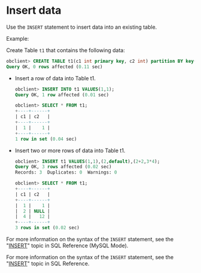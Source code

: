 Insert data 
================================

Use the `INSERT` statement to insert data into an existing table. 

Example:

Create Table `t1` that contains the following data: 

```sql
obclient> CREATE TABLE t1(c1 int primary key, c2 int) partition BY key(c1) partitions 4;
Query OK, 0 rows affected (0.11 sec)
```



* Insert a row of data into Table t1. 

  ```sql
  obclient> INSERT INTO t1 VALUES(1,1);
  Query OK, 1 row affected (0.01 sec)
  
  obclient> SELECT * FROM t1;
  +----+------+
  | c1 | c2   |
  +----+------+
  |  1 |    1 |
  +----+------+
  1 row in set (0.04 sec)
  ```

  

* Insert two or more rows of data into Table t1. 

  ```sql
  obclient> INSERT t1 VALUES(1,1),(2,default),(2+2,3*4);
  Query OK, 3 rows affected (0.02 sec)
  Records: 3  Duplicates: 0  Warnings: 0
  
  obclient> SELECT * FROM t1;
  +----+------+
  | c1 | c2   |
  +----+------+
  |  1 |    1 |
  |  2 | NULL |
  |  4 |   12 |
  +----+------+
  3 rows in set (0.02 sec)
  ```

  




For more information on the syntax of the `INSERT` statement, see the "[INSERT](/en-US/11.sql-reference-1/5.sql-statement-1/41.INSERT-1-2-3.md)" topic in SQL Reference (MySQL Mode). 

For more information on the syntax of the `INSERT` statement, see the "[INSERT](https://open.oceanbase.com/docs/community/oceanbase-database/V3.1.1/INSERT-1-2-3)" topic in SQL Reference. 

